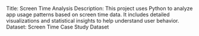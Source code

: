 Title: Screen Time Analysis
Description: This project uses Python to analyze app usage patterns based on screen time data. It includes detailed visualizations and statistical insights to help understand user behavior.
Dataset: Screen Time Case Study Dataset

